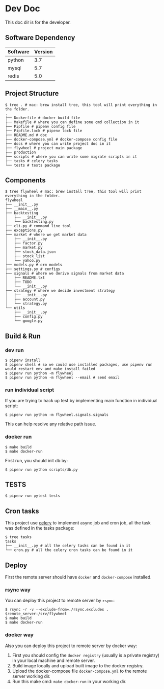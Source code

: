 # Dev Doc

This doc dir is for the developer.

## Software Dependency

| Software | Version |
|----------|---------|
| python   | 3.7     |
| mysql    | 5.7     |
| redis    | 5.0     |

## Project Structure

```commandline
$ tree . # mac: brew install tree, this tool will print everything in the folder.
.
├── Dockerfile # docker build file
├── Makefile # where you can define some cmd collection in it
├── Pipfile # pipenv config file
├── Pipfile.lock # pipenv lock file
├── README.md # doc
├── docker-compose.yml # docker-compose config file
├── docs # where you can write project doc in it
├── flywheel # project main package
├── production
├── scripts # where you can write some migrate scripts in it
├── tasks # celery tasks
└── tests # tests package
```

## Components

```commandline
$ tree flywheel # mac: brew install tree, this tool will print everything in the folder.
flywheel
├── __init__.py
├── __main__.py
├── backtesting
│   ├── __init__.py
│   └── backtesting.py
├── cli.py # command line tool
├── exceptions.py
├── market # where we get market data
│   ├── __init__.py
│   ├── factor.py
│   ├── market.py
│   ├── stock_data.json
│   ├── stock_list
│   └── yahoo.py
├── models.py # orm models
├── settings.py # configs
├── signals # where we derive signals from market data
│   ├── README.txt
│   ├── TODO
│   └── __init__.py
├── strategy # where we decide investment strategy
│   ├── __init__.py
│   ├── account.py
│   └── strategy.py
└── utils
    ├── __init__.py
    ├── config.py
    └── google.py
```

## Build & Run

### dev run

```commandline
$ pipenv install
$ pipenv shell # so we could use installed packages, use pipenv run would restart env and make install failed
$ pipenv run python -m flywheel
$ pipenv run python -m flywheel --email # send email
```

### run individual script
If you are trying to hack up test by implementing main function in individual script:
```commandline
$ pipenv run python -m flywheel.signals.signals
```
This can help resolve any relative path issue.

### docker run

```commandline
$ make build
$ make docker-run
```

First run, you should init db by:

```commandline
$ pipenv run python scripts/db.py
```

## TESTS

```commandline
$ pipenv run pytest tests
```

## Cron tasks

This project use [celery](https://docs.celeryproject.org/en/stable/getting-started/introduction.html) to implement async job and cron job, all the task was defined in the tasks package:

```commandline
$ tree tasks
tasks
├── __init__.py # all the celery tasks can be found in it
└── cron.py # all the celery cron tasks can be found in it
```

## Deploy

First the remote server should have `docker` and `docker-compose` installed.

### rsync way 

You can deploy this project to remote server by `rsync`:

```commandline
$ rsync -r -v --exclude-from=./rsync.excludes . $remote_server:/srv/flywheel
$ make build
$ make docker-run
```

### docker way

Also you can deploy this project to remote server by docker way:

1. First you should config the `docker registry` (usually is a private registry) in your local machine and remote server.
2. Build image locally and upload built image to the docker registry. 
3. Upload the docker-compose file `docker-compose.yml` to the remote server working dir.
4. Run this make cmd: `make docker-run` in your working dir.
